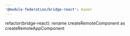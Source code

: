 ```yaml
---
'@module-federation/bridge-react': minor
---
```


refactor(bridge-react): rename createRemoteComponent as createRemoteAppComponent

